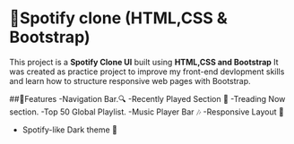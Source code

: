 # 🎵Spotify clone (HTML,CSS & Bootstrap)
This project is a **Spotify Clone UI** built using **HTML,CSS and Bootstrap**
It was created as practice project to improve my front-end devlopment skills and learn how to structure responsive web pages with Bootstrap.

##🚀Features
-Navigation Bar.🔍
-Recently Played Section 📂
-Treading Now section.
-Top 50 Global Playlist.
-Music Player Bar 🎶
-Responsive Layout 📱
- Spotify-like Dark theme 🎨
